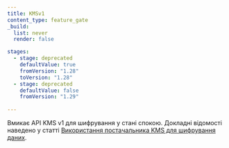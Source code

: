 ```yaml
---
title: KMSv1
content_type: feature_gate
_build:
  list: never
  render: false

stages:
  - stage: deprecated
    defaultValue: true
    fromVersion: "1.28"  
    toVersion: "1.28"
  - stage: deprecated
    defaultValue: false
    fromVersion: "1.29"  
    
---
```

Вмикає API KMS v1 для шифрування у стані спокою. Докладні відомості наведено у статті [Використання постачальника KMS для шифрування даних](/docs/tasks/administer-cluster/kms-provider).
